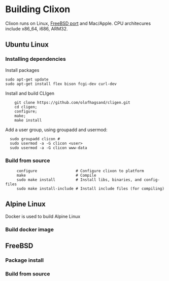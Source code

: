 # Building Clixon

Clixon runs on Linux, [FreeBSD port](https://www.freshports.org/devel/clixon) and Mac/Apple. CPU architecures include x86_64, i686, ARM32.

## Ubuntu Linux

### Installing dependencies

Install packages
```
sudo apt-get update
sudo apt-get install flex bison fcgi-dev curl-dev
```

Install and build CLIgen
```
    git clone https://github.com/olofhagsand/cligen.git
    cd cligen;
    configure;
    make;
    make install
```

Add a user group, using groupadd and usermod:
```
  sudo groupadd clicon # 
  sudo usermod -a -G clicon <user>
  sudo usermod -a -G clicon www-data
```


### Build from source
```
     configure	       	       # Configure clixon to platform
     make                      # Compile
     sudo make install         # Install libs, binaries, and config-files
     sudo make install-include # Install include files (for compiling)
```

## Alpine Linux
Docker is used to build Alpine Linux 
### Build docker image

## FreeBSD
### Package install
### Build from source

